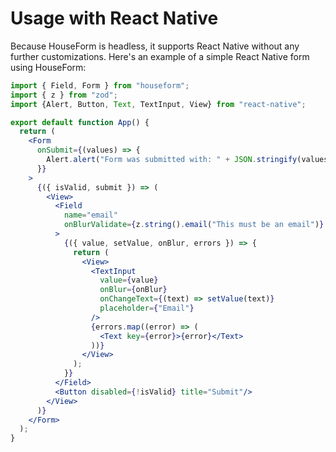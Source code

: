 # Usage with React Native

Because HouseForm is headless, it supports React Native without any further customizations. Here's an example of a simple React Native form using HouseForm:

```jsx
import { Field, Form } from "houseform";
import { z } from "zod";
import {Alert, Button, Text, TextInput, View} from "react-native";

export default function App() {
  return (
    <Form
      onSubmit={(values) => {
        Alert.alert("Form was submitted with: " + JSON.stringify(values));
      }}
    >
      {({ isValid, submit }) => (
        <View>
          <Field
            name="email"
            onBlurValidate={z.string().email("This must be an email")}
          >
            {({ value, setValue, onBlur, errors }) => {
              return (
                <View>
                  <TextInput
                    value={value}
                    onBlur={onBlur}
                    onChangeText={(text) => setValue(text)}
                    placeholder={"Email"}
                  />
                  {errors.map((error) => (
                    <Text key={error}>{error}</Text>
                  ))}
                </View>
              );
            }}
          </Field>
          <Button disabled={!isValid} title="Submit"/>
        </View>
      )}
    </Form>
  );
}
```

